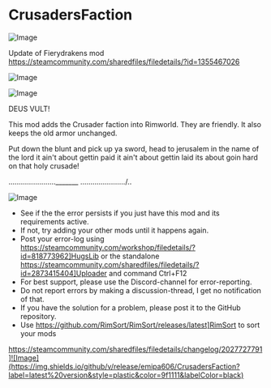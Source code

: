 # CrusadersFaction

![Image](https://i.imgur.com/buuPQel.png)

Update of Fierydrakens mod
https://steamcommunity.com/sharedfiles/filedetails/?id=1355467026

![Image](https://i.imgur.com/pufA0kM.png)

	
![Image](https://i.imgur.com/Z4GOv8H.png)


DEUS VULT!

This mod adds the Crusader faction into Rimworld.
They are friendly.
It also keeps the old armor unchanged.





Put down the blunt and
pick up ya sword,
head to jerusalem in the
name of the lord
it ain't about gettin paid
it ain't about gettin laid
its about goin hard
on that holy crusade!

......................._______
....................../..


![Image](https://i.imgur.com/PwoNOj4.png)



-  See if the the error persists if you just have this mod and its requirements active.
-  If not, try adding your other mods until it happens again.
-  Post your error-log using https://steamcommunity.com/workshop/filedetails/?id=818773962]HugsLib or the standalone https://steamcommunity.com/sharedfiles/filedetails/?id=2873415404]Uploader and command Ctrl+F12
-  For best support, please use the Discord-channel for error-reporting.
-  Do not report errors by making a discussion-thread, I get no notification of that.
-  If you have the solution for a problem, please post it to the GitHub repository.
-  Use https://github.com/RimSort/RimSort/releases/latest]RimSort to sort your mods



https://steamcommunity.com/sharedfiles/filedetails/changelog/2027727791]![Image](https://img.shields.io/github/v/release/emipa606/CrusadersFaction?label=latest%20version&style=plastic&color=9f1111&labelColor=black)

